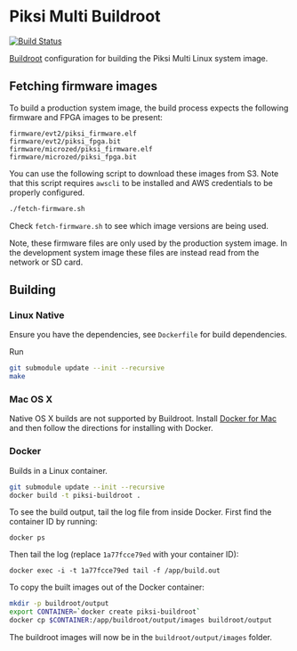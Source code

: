 # Piksi Multi Buildroot

[![Build Status](https://travis-ci.org/swift-nav/piksi_buildroot.svg?branch=master)](https://travis-ci.org/swift-nav/piksi_buildroot)

[Buildroot](https://buildroot.org/) configuration for building the Piksi Multi
Linux system image.

## Fetching firmware images

To build a production system image, the build process expects the following
firmware and FPGA images to be present:

```
firmware/evt2/piksi_firmware.elf
firmware/evt2/piksi_fpga.bit
firmware/microzed/piksi_firmware.elf
firmware/microzed/piksi_fpga.bit
```

You can use the following script to download these images from S3. Note that
this script requires `awscli` to be installed and AWS credentials to be
properly configured.

``` sh
./fetch-firmware.sh
```

Check `fetch-firmware.sh` to see which image versions are being used.

Note, these firmware files are only used by the production system image. In the
development system image these files are instead read from the network or SD
card.

## Building

### Linux Native

Ensure you have the dependencies, see `Dockerfile` for build dependencies.

Run

``` sh
git submodule update --init --recursive
make
```

### Mac OS X

Native OS X builds are not supported by Buildroot. Install
[Docker for Mac](https://docs.docker.com/engine/installation/mac/) and then
follow the directions for installing with Docker.

### Docker

Builds in a Linux container.

``` sh
git submodule update --init --recursive
docker build -t piksi-buildroot .
```

To see the build output, tail the log file from inside Docker. First find the
container ID by running:

```
docker ps
```

Then tail the log (replace `1a77fcce79ed` with your container ID):

```
docker exec -i -t 1a77fcce79ed tail -f /app/build.out
```

To copy the built images out of the Docker container:

``` sh
mkdir -p buildroot/output
export CONTAINER=`docker create piksi-buildroot`
docker cp $CONTAINER:/app/buildroot/output/images buildroot/output
```

The buildroot images will now be in the `buildroot/output/images` folder.


